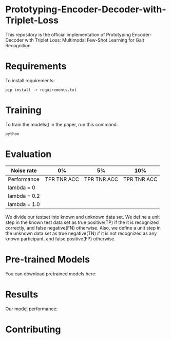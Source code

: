 # Prototyping-Encoder-Decoder-with-Triplet-Loss
This repository is the official implementation of Prototyping Encoder-Decoder with Triplet Loss: Multimodal Few-Shot Learning for Gait Recognition
# Requirements
To install requirements:
```
pip install -r requirements.txt
```
# Training
To train the models() in the paper, run this command:
```
python
```

# Evaluation
| Noise rate |     0%    |   5%   |   10%   | 
|------------|-----------|--------|---------|
|Performance | TPR TNR ACC | TPR TNR ACC| TPR TNR ACC|
|lambda = 0  |            |              |           |
|lambda = 0.2|            |              |           |
|lambda = 1.0|            |             |            |

We divide our testset into known and unknown data set. We define a unit step in the known test data set as true positive(TP) if the it is recognized correctly, and false negative(FN) otherwise. Also, we define a unit step in the unknown data set as true negative(TN) if it is not recognized as any known participant, and false positive(FP) otherwise. 




# Pre-trained Models
You can download pretrained models here:


# Results
Our model performance:

# Contributing
